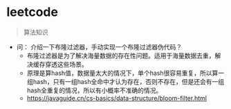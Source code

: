 # leetcode
> 算法知识

- 问： 介绍一下布隆过滤器，手动实现一个布隆过滤器伪代码？
  - 布隆过滤器是为了解决海量数据的存在性问题。适用于海量数据去重，解决缓存穿透这些场景。
  - 原理是算hash值，数据量太大的情况下，单个hash很容易重复，所以算一组hash，只有一组hash全命中才认为存在，否则不存在，但是还会有一组hash全重复的情况，所以有小概率不准确的情况。
  - https://javaguide.cn/cs-basics/data-structure/bloom-filter.html
